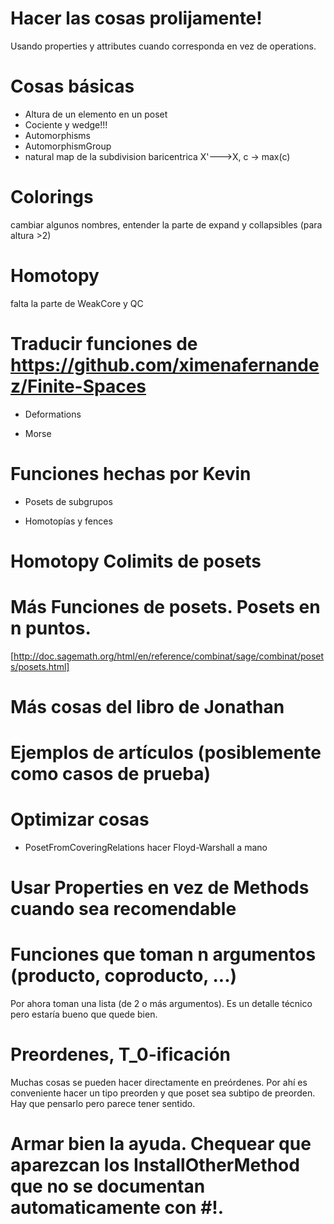 # Hacer las cosas prolijamente!

Usando properties y attributes cuando corresponda en vez de operations.


# Cosas básicas
* Altura de un elemento en un poset
* Cociente y wedge!!!
* Automorphisms
* AutomorphismGroup
* natural map de la subdivision baricentrica X'--->X, c -> max(c)

# Colorings

cambiar algunos nombres, entender la parte de expand y collapsibles (para altura >2)



# Homotopy 
falta la parte de WeakCore y QC


# Traducir funciones de https://github.com/ximenafernandez/Finite-Spaces

* Deformations

* Morse

# Funciones hechas por Kevin

* Posets de subgrupos

* Homotopías y fences

# Homotopy Colimits de posets

# Más Funciones de posets. Posets en n puntos.
[http://doc.sagemath.org/html/en/reference/combinat/sage/combinat/posets/posets.html]

# Más cosas del libro de Jonathan

# Ejemplos de artículos (posiblemente como casos de prueba)


# Optimizar cosas

* PosetFromCoveringRelations hacer Floyd-Warshall a mano

# Usar Properties en vez de Methods cuando sea recomendable

# Funciones que toman n argumentos (producto, coproducto, ...)

Por ahora toman una lista (de 2 o más argumentos). Es un detalle técnico pero estaría bueno que quede bien.

# Preordenes, T_0-ificación

Muchas cosas se pueden hacer directamente en preórdenes. Por ahí es conveniente hacer un tipo preorden y que poset sea subtipo de preorden. Hay que pensarlo pero parece tener sentido.


# Armar bien la ayuda. Chequear que aparezcan los InstallOtherMethod que no se documentan automaticamente con #!.
